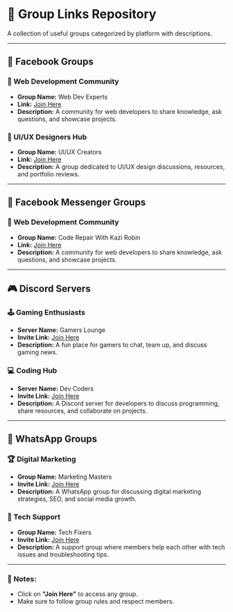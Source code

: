 # 📌 Group Links Repository

A collection of useful groups categorized by platform with descriptions.

---

## 📘 Facebook Groups

### 🚀 Web Development Community
- **Group Name:** Web Dev Experts  
- **Link:** [Join Here](https://facebook.com/groups/webdevexperts)  
- **Description:** A community for web developers to share knowledge, ask questions, and showcase projects.  

### 🎨 UI/UX Designers Hub
- **Group Name:** UI/UX Creators  
- **Link:** [Join Here](https://facebook.com/groups/uiuxcreators)  
- **Description:** A group dedicated to UI/UX design discussions, resources, and portfolio reviews.

---
## 📘 Facebook Messenger Groups

### 🚀 Web Development Community
- **Group Name:** Code Repair With Kazi Robin  
- **Link:** [Join Here](https://facebook.com/groups/webdevexperts)  
- **Description:** A community for web developers to share knowledge, ask questions, and showcase projects.  

---
## 🎮 Discord Servers

### 🕹️ Gaming Enthusiasts  
- **Server Name:** Gamers Lounge  
- **Invite Link:** [Join Here](https://discord.gg/example)  
- **Description:** A fun place for gamers to chat, team up, and discuss gaming news.  

### 💻 Coding Hub  
- **Server Name:** Dev Coders  
- **Invite Link:** [Join Here](https://discord.gg/example)  
- **Description:** A Discord server for developers to discuss programming, share resources, and collaborate on projects.

---

## 📱 WhatsApp Groups

### 🏆 Digital Marketing  
- **Group Name:** Marketing Masters  
- **Invite Link:** [Join Here](https://chat.whatsapp.com/example)  
- **Description:** A WhatsApp group for discussing digital marketing strategies, SEO, and social media growth.  

### 🔧 Tech Support  
- **Group Name:** Tech Fixers  
- **Invite Link:** [Join Here](https://chat.whatsapp.com/example)  
- **Description:** A support group where members help each other with tech issues and troubleshooting tips.  

---

### 🔖 Notes:
- Click on **"Join Here"** to access any group.
- Make sure to follow group rules and respect members.  

